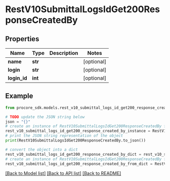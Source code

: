 # RestV10SubmittalLogsIdGet200ResponseCreatedBy


## Properties

Name | Type | Description | Notes
------------ | ------------- | ------------- | -------------
**name** | **str** |  | [optional] 
**login** | **str** |  | [optional] 
**login_id** | **int** |  | [optional] 

## Example

```python
from procore_sdk.models.rest_v10_submittal_logs_id_get200_response_created_by import RestV10SubmittalLogsIdGet200ResponseCreatedBy

# TODO update the JSON string below
json = "{}"
# create an instance of RestV10SubmittalLogsIdGet200ResponseCreatedBy from a JSON string
rest_v10_submittal_logs_id_get200_response_created_by_instance = RestV10SubmittalLogsIdGet200ResponseCreatedBy.from_json(json)
# print the JSON string representation of the object
print(RestV10SubmittalLogsIdGet200ResponseCreatedBy.to_json())

# convert the object into a dict
rest_v10_submittal_logs_id_get200_response_created_by_dict = rest_v10_submittal_logs_id_get200_response_created_by_instance.to_dict()
# create an instance of RestV10SubmittalLogsIdGet200ResponseCreatedBy from a dict
rest_v10_submittal_logs_id_get200_response_created_by_from_dict = RestV10SubmittalLogsIdGet200ResponseCreatedBy.from_dict(rest_v10_submittal_logs_id_get200_response_created_by_dict)
```
[[Back to Model list]](../README.md#documentation-for-models) [[Back to API list]](../README.md#documentation-for-api-endpoints) [[Back to README]](../README.md)


